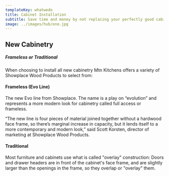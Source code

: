 ```yaml
---
templateKey: whatwedo
title: Cabinet Installation
subtitle: Save time and money by not replacing your perfectly good cabinets
image: ../images/hub/one.jpg
---
```


## New Cabinetry
##### Frameless or Traditional
When choosing to install all new cabinetry Mtn Kitchens offers a variety of Showplace Wood Products to select from:

#### Frameless (Evo Line)
The new Evo line from Showplace. The name is a play on “evolution” and represents a more modern look for cabinetry called full access or frameless.

“The new line is four pieces of material joined together without a hardwood face frame, so there’s marginal increase in capacity, but it lends itself to a more contemporary and modern look,” said Scott Korsten, director of marketing at Showplace Wood Products.

#### Traditional
Most furniture and cabinets use what is called "overlay" construction: Doors and drawer headers are in front of the cabinet's face frame, and are slightly larger than the openings in the frame, so they overlap or "overlay" them.